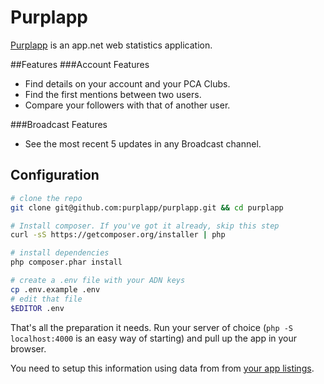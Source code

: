 Purplapp
========

[Purplapp](http://app.net/purplapp) is an app.net web statistics application.

##Features
###Account Features
- Find details on your account and your PCA Clubs.
- Find the first mentions between two users.
- Compare your followers with that of another user.

###Broadcast Features
- See the most recent 5 updates in any Broadcast channel.

## Configuration

```bash
# clone the repo
git clone git@github.com:purplapp/purplapp.git && cd purplapp

# Install composer. If you've got it already, skip this step
curl -sS https://getcomposer.org/installer | php

# install dependencies
php composer.phar install

# create a .env file with your ADN keys
cp .env.example .env
# edit that file
$EDITOR .env
```

That's all the preparation it needs. Run your server of choice (`php -S
localhost:4000` is an easy way of starting) and pull up the app in your browser.

You need to setup this information using data from from [your app listings](https://account.app.net/developer/apps/).
